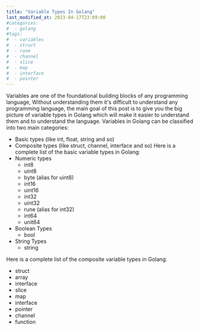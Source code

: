 ```yaml
---
title: "Variable Types In Golang"
last_modified_at: 2023-04-17T23:09:00
#categories:
#  - golang
#tags:
#  - variables
#  - struct
#  - rune
#  - channel
#  - slice
#  - map
#  - interface
#  - pointer
---
```


Variables are one of the foundational building blocks of any programming language, Without understanding them it's difficult to understand any programming language, the main goal of this post is to give you the big picture of variable types in Golang which will make it easier to understand them and to understand the language.
Variables in Golang can be classified into two main categories:
- Basic types (like int, float, string and so)
- Composite types (like struct, channel, interface and so)
Here is a complete list of the basic variable types in Golang:
- Numeric types
  - int8
  - uint8
  - byte (alias for uint8)
  - int16
  - uint16
  - int32
  - uint32
  - rune (alias for int32)
  - int64
  - unit64
- Boolean Types
  - bool
- String Types
  - string

Here is a complete list of the composite variable types in Golang:
- struct
- array
- interface
- slice
- map
- interface
- pointer
- channel
- function
